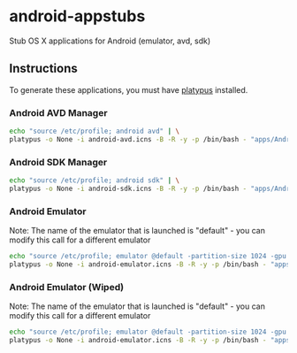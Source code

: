# android-appstubs

Stub OS X applications for Android (emulator, avd, sdk)

## Instructions ##

To generate these applications, you must have [platypus](http://sveinbjorn.org/platypus) installed.

### Android AVD Manager ###
```bash
echo "source /etc/profile; android avd" | \
platypus -o None -i android-avd.icns -B -R -y -p /bin/bash - "apps/Android AVD Manager"
```

### Android SDK Manager ###
```bash
echo "source /etc/profile; android sdk" | \
platypus -o None -i android-sdk.icns -B -R -y -p /bin/bash - "apps/Android SDK Manager"
```

### Android Emulator ###

Note: The name of the emulator that is launched is "default" - you can modify this call for a different emulator

```bash
echo "source /etc/profile; emulator @default -partition-size 1024 -gpu on" | \
platypus -o None -i android-emulator.icns -B -R -y -p /bin/bash - "apps/Android Emulator"
```

### Android Emulator (Wiped) ###

Note: The name of the emulator that is launched is "default" - you can modify this call for a different emulator

```bash
echo "source /etc/profile; emulator @default -partition-size 1024 -gpu on -wipe-data" | \
platypus -o None -i android-emulator.icns -B -R -y -p /bin/bash - "apps/Android Emulator (Wiped)"
```


